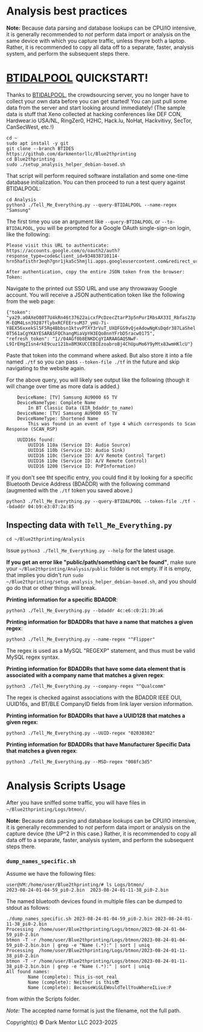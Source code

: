 # Analysis best practices

**Note:** Because data parsing and database lookups can be CPU/IO intensive, it is generally recommended to *not* perform data import or analysis on the same device with which you capture traffic, unless theyre both a laptop. Rather, it is recommended to copy all data off to a separate, faster, analysis system, and perform the subsequent steps there.

# [BTIDALPOOL](./BTIDALPOOL.md) QUICKSTART!

Thanks to [BTIDALPOOL](./BTIDALPOOL.md), the crowdsourcing server, you no longer have to collect your own data before you can get started! You can just pull some data from the server and start looking around immediately! (The sample data is stuff that Xeno collected at hacking conferences like DEF CON, Hardwear.io USA/NL, RingZer0, H2HC, Hack.lu, NoHat, Hackvitivy, SecTor, CanSecWest, etc.!)

```
cd ~
sudo apt install -y git
git clone --branch BTIDES https://github.com/darkmentorllc/Blue2thprinting
cd Blue2thprinting
sudo ./setup_analysis_helper_debian-based.sh
```

That script will perform required software installation and some one-time database initialization. You can then proceed to run a test query against BTIDALPOOL:

```
cd Analysis
python3 ./Tell_Me_Everything.py --query-BTIDALPOOL --name-regex "Samsung" 
```

The first time you use an argument like `--query-BTIDALPOOL` or `--to-BTIDALPOOL`, you will be prompted for a Google OAuth single-sign-on login, like the following:

```
Please visit this URL to authenticate:
https://accounts.google.com/o/oauth2/auth?response_type=code&client_id=934838710114-hrn5hafisthr3eqh7gnr1jka5c5hmjli.apps.googleusercontent.com&redirect_uri=https%3A%2F%2Fbtidalpool.ddns.net%3A7653%2Foauth2callback&scope=https%3A%2F%2Fwww.googleapis.com%2Fauth%2Fuserinfo.email+https%3A%2F%2Fwww.googleapis.com%2Fauth%2Fuserinfo.profile&state=k8nDQob2xEqPngwj3GrpZPWLMU5Xzu&prompt=consent&access_type=offline

After authentication, copy the entire JSON token from the browser:
Token: 
```

 Navigate to the printed out SSO URL and use any throwaway Google account. You will receive a JSON authentication token like the following from the web page:

`{"token": "ya29.a0AXeO80T7U4kRn46t37622aicxfPcDzecZtarP3p5nPurIRbsAX33I_Rbfas23pM-EQM4Lsn39287flybxRCFEErsuM37_ymU-7i-Y8EX56xxekSl5F5Rq4Bbbsn1ktvvPTXY3rVuT_UXQFGS9vQjeAdowNgKsDqdr387LaShel0T561aCgYKAYESARASFQChangMiaVpYH3EQo8nnYFrbD5racw0175", "refresh_token": "1//04AGf0b8ENKDCgYIARAAGAQSNwF-L9IrEHgZ1sn4rkE9cuz121bx8M3KUCCEBIEzoabroBj4ChUpuMo6Y9yMtx83wmHKlcU"}`

Paste that token into the command where asked. But also store it into a file named `./tf` so you can pass `--token-file ./tf` in the future and skip navigating to the website again.

For the above query, you will likely see output like the following (though it will change over time as more data is added.)

```
	DeviceName: [TV] Samsung AU9000 65 TV
	DeviceNameType: Complete Name
		In BT Classic Data (EIR_bdaddr_to_name)
	DeviceName: [TV] Samsung AU9000 65 TV
	DeviceNameType: Shortened Name
		This was found in an event of type 4 which corresponds to Scan Response (SCAN_RSP)

	UUID16s found:
		UUID16 110a (Service ID: Audio Source)
		UUID16 110b (Service ID: Audio Sink)
		UUID16 110c (Service ID: A/V Remote Control Target)
		UUID16 110e (Service ID: A/V Remote Control)
		UUID16 1200 (Service ID: PnPInformation)
```

If you don't see tht specific entry, you could find it by looking for a specific Bluetooth Device Address (BDADDR) with the following command (augmented with the `./tf` token you saved above.)

`python3 ./Tell_Me_Everything.py --query-BTIDALPOOL --token-file ./tf --bdaddr 04:b9:e3:07:2a:85`

## Inspecting data with `Tell_Me_Everything.py`

`cd ~/Blue2thprinting/Analysis`

Issue `python3 ./Tell_Me_Everything.py --help` for the latest usage.

**If you get an error like "public/path/something can't be found"**, make sure your `~/Blue2thprinting/Analysis/public` folder is not empty. If it is empty, that implies you didn't run `sudo ~/Blue2thprinting/setup_analysis_helper_debian-based.sh`, and you should go do that or other things will break.

**Printing information for a specific BDADDR**:

`python3 ./Tell_Me_Everything.py --bdaddr 4c:e6:c0:21:39:a6`

**Printing information for BDADDRs that have a name that matches a given regex**:

`python3 ./Tell_Me_Everything.py --name-regex "^Flipper"`

The regex is used as a MySQL "REGEXP" statement, and thus must be valid MySQL regex syntax.

**Printing information for BDADDRs that have some data element that is associated with a company name that matches a given regex**:

`python3 ./Tell_Me_Everything.py --company-regex "^Qualcomm"`

The regex is checked against associations with the BDADDR IEEE OUI, UUID16s, and BT/BLE CompanyID fields from link layer version information.

**Printing information for BDADDRs that have a UUID128 that matches a given regex**:

`python3 ./Tell_Me_Everything.py --UUID-regex "02030302"`

**Printing information for BDADDRs that have Manufacturer Specific Data that matches a given regex**:

`python3 ./Tell_Me_Everything.py --MSD-regex "008fc3d5"`

# Analysis Scripts Usage

After you have sniffed some traffic, you will have files in `~/Blue2thprinting/Logs/btmon/`.

**Note:** Because data parsing and database lookups can be CPU/IO intensive, it is generally recommended to *not* perform data import or analysis on the capture device (the UP^2 in this case.) Rather, it is recommended to copy all data off to a separate, faster, analysis system, and perform the subsequent steps there.

### `dump_names_specific.sh`

Assume we have the following files:

```
user@VM:/home/user/Blue2thprinting/# ls Logs/btmon/
2023-08-24-01-04-59_pi0-2.bin  2023-08-24-01-11-38_pi0-2.bin
```

The named bluetooth devices found in multiple files can be dumped to stdout as follows:

```
./dump_names_specific.sh 2023-08-24-01-04-59_pi0-2.bin 2023-08-24-01-11-38_pi0-2.bin
Processing  /home/user/Blue2thprinting/Logs/btmon/2023-08-24-01-04-59_pi0-2.bin
btmon -T -r /home/user/Blue2thprinting/Logs/btmon/2023-08-24-01-04-59_pi0-2.bin.bin | grep -e "Name (.*):" | sort | uniq
Processing  /home/user/Blue2thprinting/Logs/btmon/2023-08-24-01-11-38_pi0-2.bin
btmon -T -r /home/user/Blue2thprinting/Logs/btmon/2023-08-24-01-11-38_pi0-2.bin.bin | grep -e "Name (.*):" | sort | uniq
All found names:
        Name (complete): This_is-not_real
        Name (complete): Neither is this😎
        Name (complete): BecauseWiGLEWouldTellYouWhereILive:P
```
from within the Scripts folder.

*Note:* The accepted name format is just the filename, not the full path.

Copyright(c) © Dark Mentor LLC 2023-2025
